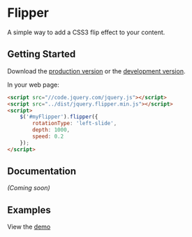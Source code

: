 # Flipper

A simple way to add a CSS3 flip effect to your content.

## Getting Started
Download the [production version][min] or the [development version][max].

[min]: https://raw.github.com/cameronjroe/jquery-flipper/master/dist/flipper.min.js
[max]: https://raw.github.com/cameronjroe/jquery-flipper/master/dist/flipper.js

In your web page:

```html
<script src="//code.jquery.com/jquery.js"></script>
<script src="../dist/jquery.flipper.min.js"></script>
<script>
    $('#myFlipper').flipper({
        rotationType: 'left-slide',
        depth: 1000,
        speed: 0.2
    });
</script>
```

## Documentation
_(Coming soon)_

## Examples
View the [demo](http://github.com/cameronjroe/jquery-flipper/master/demo)
